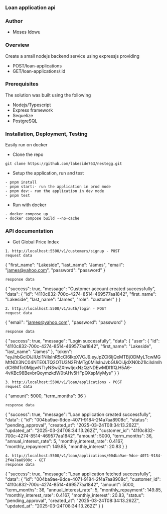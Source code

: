 ### Loan application api

### Author
- Moses Idowu

### Overview
Create a small nodejs backend service using expressjs providing
- POST/loan-applications
- GET/loan-applications/:id

### Prerequisites
The solution was built using the following
- Nodejs/Typescript
- Express framework
- Sequelize
- PostgreSQL

### Installation, Deployment, Testing
Easily run on docker
- Clone the repo
```
git clone https://github.com/lakeside763/nestegg.git
```
- Setup the application, run and test
```
- pnpm install
- pnpm start:- run the application in prod mode
- pnpm dev:- run the application in dev mode
- pnpm test
```

- Run with docker
```
- docker compose up
- docker compose build --no-cache
```

### API documentation
- Get Global Price Index
```
1. http://localhost:5500/v1/customers/signup - POST
request data
```
{
    "first_name": "Lakeside",
    "last_name": "James",
    "email": "james@yahoo.com",
    "password": "password"
}
```
response data
```
{
    "success": true,
    "message": "Customer account created successfully",
    "data": {
        "id": "4110c832-700c-4274-8514-469577aa1842",
        "first_name": "Lakeside",
        "last_name": "James",
        "role": "customer"
    }
}
```
2. http://localhost:5500/v1/auth/login - POST
request data
```
{
    "email": "james@yahoo.com",
    "password": "password"
}
```
response data
```
{
    "success": true,
    "message": "Login successfully",
    "data": {
        "user": {
            "id": "4110c832-700c-4274-8514-469577aa1842",
            "first_name": "Lakeside",
            "last_name": "James"
        },
        "token": "eyJhbGciOiJIUzI1NiIsInR5cCI6IkpXVCJ9.eyJpZCI6IjQxMTBjODMyLTcwMGMtNDI3NC04NTE0LTQ2OTU3N2FhMTg0MiIsInJvbGUiOiJjdXN0b21lciIsImlhdCI6MTc0MjgwNTIyNSwiZXhwIjoxNzQzNDEwMDI1fQ.H5A6-4vKBc98BevbrQoymzkdW0tAHv5HFpQXspMyMys"
    }
}
```
3. http://localhost:5500/v1/loan/applications - POST
request data
```
{
    "amount": 5000,
    "term_months": 36
}
```
response data
```
{
    "success": true,
    "message": "Loan application created successfully",
    "data": {
        "id": "004ba9ae-9dce-4071-9184-2f4a7aa8908c",
        "status": "pending_approval",
        "created_at": "2025-03-24T08:34:13.262Z",
        "updated_at": "2025-03-24T08:34:13.262Z",
        "customer_id": "4110c832-700c-4274-8514-469577aa1842",
        "amount": 5000,
        "term_months": 36,
        "annual_interest_rate": 5,
        "monthly_interest_rate": 0.4167,
        "monthly_repayment": 149.85,
        "monthly_interest": 20.83
    }
}
```
4. http://localhost:5500/v1/loan/applications/004ba9ae-9dce-4071-9184-2f4a7aa8908c - GET
response data
```
{
    "success": true,
    "message": "Loan application fetched successfully",
    "data": {
        "id": "004ba9ae-9dce-4071-9184-2f4a7aa8908c",
        "customer_id": "4110c832-700c-4274-8514-469577aa1842",
        "amount": 5000,
        "term_months": 36,
        "annual_interest_rate": 5,
        "monthly_repayment": 149.85,
        "monthly_interest_rate": 0.4167,
        "monthly_interest": 20.83,
        "status": "pending_approval",
        "created_at": "2025-03-24T08:34:13.262Z",
        "updated_at": "2025-03-24T08:34:13.262Z"
    }
}
```